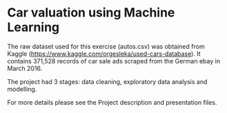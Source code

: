 # Car valuation using Machine Learning

The raw dataset used for this exercise (autos.csv) was obtained from Kaggle (https://www.kaggle.com/orgesleka/used-cars-database). It contains 371,528 records of car sale ads scraped from the German ebay in March 2016.

The project had 3 stages: data cleaning, exploratory data analysis and modelling.

For more details please see the Project description and presentation files. 

